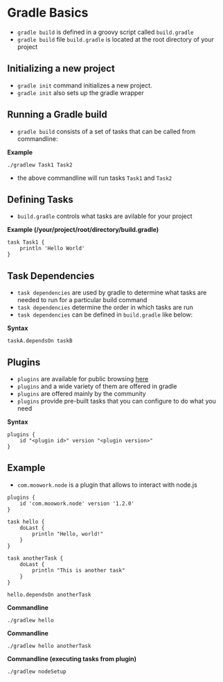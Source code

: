 # Gradle Basics

- `gradle build` is defined in a groovy script called `build.gradle`
- `gradle build` file `build.gradle` is located at the root directory of your project

## Initializing a new project

- `gradle init` command initializes a new project.
- `gradle init` also sets up the gradle wrapper

## Running a Gradle build

- `gradle build` consists of a set of tasks that can be called from commandline:

**Example**
```
./gradlew Task1 Task2
```

- the above commandline will run tasks `Task1` and `Task2`

## Defining Tasks

- `build.gradle` controls what tasks are avilable for your project

**Example (/your/project/root/directory/build.gradle)**
```
task Task1 {
    println 'Hello World'
}
```

## Task Dependencies

- `task dependencies` are used by gradle to determine what tasks are needed to run for a particular build command
- `task dependencies` determine the order in which tasks are run
- `task dependencies` can be defined in `build.gradle` like below:

**Syntax**
```
taskA.dependsOn taskB
```


## Plugins
- `plugins` are available for public browsing [here](https://plugins.gradle.org/)
- `plugins` and a wide variety of them are offered in gradle
- `plugins` are offered mainly by the community
- `plugins` provide pre-built tasks that you can configure to do what you need

**Syntax**
```
plugins {
    id "<plugin id>" version "<plugin version>"
}
```

## Example
- `com.moowork.node` is a plugin that allows to interact with node.js
```
plugins {
    id 'com.moowork.node' version '1.2.0'
}

task hello {
    doLast {
        println "Hello, world!"
    }
}

task anotherTask {
    doLast {
        println "This is another task"
    }
}

hello.dependsOn anotherTask
```

**Commandline**
```
./gradlew hello 
```

**Commandline**
```
./gradlew hello anotherTask 
```

**Commandline (executing tasks from plugin)**
```
./gradlew nodeSetup
```

